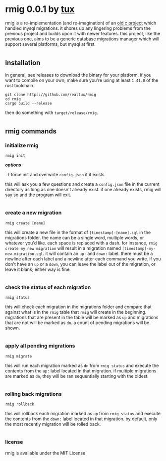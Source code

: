# rmig 0.0.1 by [tux](https://github.com/realtux)

rmig is a re-implementation (and re-imagination) of an [old c project](https://github.com/realtux/bmig) which handled
mysql migrations.
it shores up any lingering problems from the previous project and builds upon it with newer features.
this project, like the previous one, aims to be a generic database migrations manager which will support several platforms, but mysql at first.

#

## installation

in general, see releases to download the binary for your platform. if you want to compile on your own,
make sure you're using at least `1.41.0` of the rust toolchain.

```
git clone https://github.com/realtux/rmig
cd rmig
cargo build --release
```

then do something with `target/release/rmig`.

#

## rmig commands

### initialize rmig
```
rmig init
```
***options***

`-f` force init and overwrite `config.json` if it exists

this will ask you a few questions and create a `config.json` file in the current directory as long
as one doesn't already exist. if one already exists, rmig will say so and the program will exit.

#

### create a new migration
```
rmig create [name]
```
this will create a new file in the format of `[timestamp]-[name].sql` in the migrations folder.
the name can be a single word, multiple words, or whatever you'd like. each space is replaced with a dash.
for instance, `rmig create my new migration` will result in a migration named `[timestamp]-my-new-migration.sql`.
it will contain an `up:` and `down:` label. there must be a newline after each label and a newline
after each command you write. if you don't have an `up` or a `down`, you can leave the label out of
the migration, or leave it blank; either way is fine.

#

### check the status of each migration
```
rmig status
```
this will check each migration in the migrations folder
and compare that against what is in the `rmig` table that `rmig` will create in the
beginning. migrations that are present in the table will be marked as `up` and
migrations that are not will be marked as `dn`. a count of pending migrations will be shown.

#

### apply all pending migrations
```
rmig migrate
```
this will run each migration marked as `dn` from `rmig status` and execute the contents from
the `up:` label located in that migration. if multiple migrations are marked as `dn`,
they will be ran sequentially starting with the oldest.

#

### rolling back migrations
```
rmig rollback
```
this will rollback each migration marked as `up` from `rmig status` and execute
the contents from the `down:` label located in that migration. by default, only the most
recently migration will be rolled back.

#

### license

rmig is available under the MIT License
